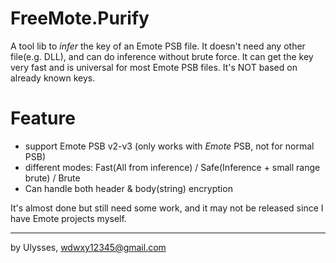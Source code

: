 # FreeMote.PurifyA tool lib to *infer* the key of an Emote PSB file. It doesn't need any other file(e.g. DLL), and can do inference without brute force. It can get the key very fast and is universal for most Emote PSB files. It's NOT based on already known keys.# Feature* support Emote PSB v2-v3 (only works with *Emote* PSB, not for normal PSB)* different modes: Fast(All from inference) / Safe(Inference + small range brute) / Brute* Can handle both header & body(string) encryptionIt's almost done but still need some work, and it may not be released since I have Emote projects myself.---by Ulysses, wdwxy12345@gmail.com